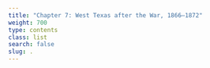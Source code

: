 ```yaml
---
title: "Chapter 7: West Texas after the War, 1866–1872"
weight: 700
type: contents
class: list
search: false
slug: .
---
```

